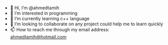- 👋 Hi, I’m @ahmedtamih
- 👀 I’m interested in programming
- 🌱 I’m currently learning c++ language
- 💞️ I’m looking to collaborate on any project could help me to learn quickly
- 📫 How to reach me through my email address: ahmedtamih@hotmail.com 

<!---
ahmedtamih/ahmedtamih is a ✨ special ✨ repository because its `README.md` (this file) appears on your GitHub profile.
You can click the Preview link to take a look at your changes.
--->
